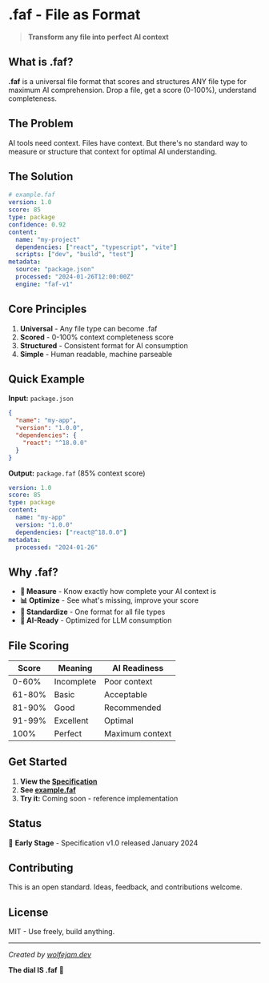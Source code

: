 # .faf - File as Format

> **Transform any file into perfect AI context**

## What is .faf?

**.faf** is a universal file format that scores and structures ANY file type for maximum AI comprehension. Drop a file, get a score (0-100%), understand completeness.

## The Problem

AI tools need context. Files have context. But there's no standard way to measure or structure that context for optimal AI understanding.

## The Solution

```yaml
# example.faf
version: 1.0
score: 85
type: package
confidence: 0.92
content:
  name: "my-project"
  dependencies: ["react", "typescript", "vite"]
  scripts: ["dev", "build", "test"]
metadata:
  source: "package.json"
  processed: "2024-01-26T12:00:00Z"
  engine: "faf-v1"
```

## Core Principles

1. **Universal** - Any file type can become .faf
2. **Scored** - 0-100% context completeness score
3. **Structured** - Consistent format for AI consumption
4. **Simple** - Human readable, machine parseable

## Quick Example

**Input:** `package.json`
```json
{
  "name": "my-app",
  "version": "1.0.0",
  "dependencies": {
    "react": "^18.0.0"
  }
}
```

**Output:** `package.faf` (85% context score)
```yaml
version: 1.0
score: 85
type: package
content:
  name: "my-app"
  version: "1.0.0"
  dependencies: ["react@^18.0.0"]
metadata:
  processed: "2024-01-26"
```

## Why .faf?

- **🎯 Measure** - Know exactly how complete your AI context is
- **📊 Optimize** - See what's missing, improve your score
- **🚀 Standardize** - One format for all file types
- **🤖 AI-Ready** - Optimized for LLM consumption

## File Scoring

| Score | Meaning | AI Readiness |
|-------|---------|--------------|
| 0-60% | Incomplete | Poor context |
| 61-80% | Basic | Acceptable |
| 81-90% | Good | Recommended |
| 91-99% | Excellent | Optimal |
| 100% | Perfect | Maximum context |

## Get Started

1. **View the [Specification](SPECIFICATION.md)**
2. **See [example.faf](example.faf)**
3. **Try it:** Coming soon - reference implementation

## Status

🏁 **Early Stage** - Specification v1.0 released January 2024

## Contributing

This is an open standard. Ideas, feedback, and contributions welcome.

## License

MIT - Use freely, build anything.

---

*Created by [wolfejam.dev](https://wolfejam.dev)*

**The dial IS .faf** 🎯
